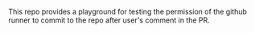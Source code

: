 This repo provides a playground for testing the permission of the github runner to commit to the repo after user's comment in the PR.
 